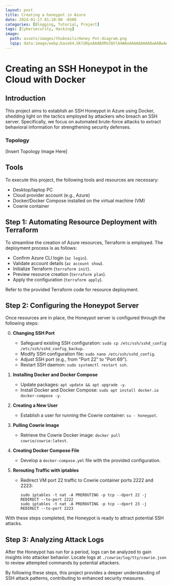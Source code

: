 ```yaml
---
layout: post
title: Creating a honeypot in Azure
date: 2024-01-17 01:10:00 -0500
categories: [Blogging, Tutorial, Project]
tags: [Cybersecurity, Hacking]
image:
  path: assets/images/thubnails/Honey Pot-diagram.png
  lqip: data:image/webp;base64,UklGRpoAAABXRUJQVlA4WAoAAAAQAAAADwAABwAAQUxQSDIAAAARL0AmbZurmr57yyIiqE8oiG0bejIYEQTgqiDA9vqnsUSI6H+oAERp2HZ65qP/VIAWAFZQOCBCAAAA8AEAnQEqEAAIAAVAfCWkAALp8sF8rgRgAP7o9FDvMCkMde9PK7euH5M1m6VWoDXf2FkP3BqV0ZYbO6NA/VFIAAAA
---
```


# Creating an SSH Honeypot in the Cloud with Docker

## Introduction

This project aims to establish an SSH Honeypot in Azure using Docker, shedding light on the tactics employed by attackers who breach an SSH server. Specifically, we focus on automated brute-force attacks to extract behavioral information for strengthening security defenses.

### Topology
[Insert Topology Image Here]

## Tools

To execute this project, the following tools and resources are necessary:

- Desktop/laptop PC
- Cloud provider account (e.g., Azure)
- Docker/Docker Compose installed on the virtual machine (VM)
- Cowrie container

## Step 1: Automating Resource Deployment with Terraform

To streamline the creation of Azure resources, Terraform is employed. The deployment process is as follows:

- Confirm Azure CLI login (`az login`).
- Validate account details (`az account show`).
- Initialize Terraform (`terraform init`).
- Preview resource creation (`terraform plan`).
- Apply the configuration (`terraform apply`).

Refer to the provided Terraform code for resource deployment.

## Step 2: Configuring the Honeypot Server

Once resources are in place, the Honeypot server is configured through the following steps:

0. **Changing SSH Port**
   - Safeguard existing SSH configuration: `sudo cp /etc/ssh/sshd_config /etc/ssh/sshd_config_backup`.
   - Modify SSH configuration file: `sudo nano /etc/ssh/sshd_config`.
   - Adjust SSH port (e.g., from "Port 22" to "Port 69").
   - Restart SSH daemon: `sudo systemctl restart ssh`.

1. **Installing Docker and Docker Compose**
   - Update packages: `apt update && apt upgrade -y`.
   - Install Docker and Docker Compose: `sudo apt install docker.io docker-compose -y`.

2. **Creating a New User**
   - Establish a user for running the Cowrie container: `su - honeypot`.

3. **Pulling Cowrie Image**
   - Retrieve the Cowrie Docker image: `docker pull cowrie/cowrie:latest`.

4. **Creating Docker Compose File**
   - Develop a `docker-compose.yml` file with the provided configuration.

5. **Rerouting Traffic with iptables**
   - Redirect VM port 22 traffic to Cowrie container ports 2222 and 2223:
     ```
     sudo iptables -t nat -A PREROUTING -p tcp --dport 22 -j REDIRECT --to-port 2222
     sudo iptables -t nat -A PREROUTING -p tcp --dport 23 -j REDIRECT --to-port 2223
     ```

With these steps completed, the Honeypot is ready to attract potential SSH attacks.

## Step 3: Analyzing Attack Logs

After the Honeypot has run for a period, logs can be analyzed to gain insights into attacker behavior. Locate logs at `./cowrie/log/tty/cowrie.json` to review attempted commands by potential attackers.

By following these steps, this project provides a deeper understanding of SSH attack patterns, contributing to enhanced security measures.
